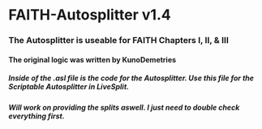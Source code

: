 # FAITH-Autosplitter v1.4 
### The Autosplitter is useable for FAITH Chapters I, II, & III
#### The original logic was written by KunoDemetries
##### Inside of the .asl file is the code for the Autosplitter. Use this file for the Scriptable Autosplitter in LiveSplit.
##### Will work on providing the splits aswell. I just need to double check everything first.
